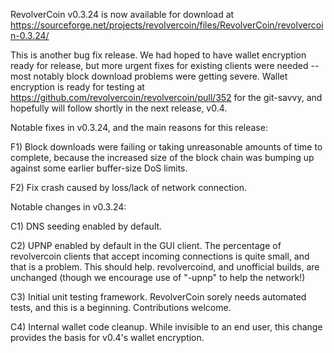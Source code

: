 RevolverCoin v0.3.24 is now available for download at
https://sourceforge.net/projects/revolvercoin/files/RevolverCoin/revolvercoin-0.3.24/

This is another bug fix release.  We had hoped to have wallet encryption ready for release, but more urgent fixes for existing clients were needed -- most notably block download problems were getting severe.  Wallet encryption is ready for testing at https://github.com/revolvercoin/revolvercoin/pull/352 for the git-savvy, and hopefully will follow shortly in the next release, v0.4.

Notable fixes in v0.3.24, and the main reasons for this release:

F1) Block downloads were failing or taking unreasonable amounts of time to complete, because the increased size of the block chain was bumping up against some earlier buffer-size DoS limits.

F2) Fix crash caused by loss/lack of network connection.

Notable changes in v0.3.24:

C1) DNS seeding enabled by default.

C2) UPNP enabled by default in the GUI client.  The percentage of revolvercoin clients that accept incoming connections is quite small, and that is a problem.  This should help.  revolvercoind, and unofficial builds, are unchanged (though we encourage use of "-upnp" to help the network!)

C3) Initial unit testing framework.  RevolverCoin sorely needs automated tests, and this is a beginning.  Contributions welcome.

C4) Internal wallet code cleanup.  While invisible to an end user, this change provides the basis for v0.4's wallet encryption.
